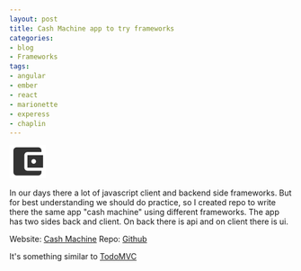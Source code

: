```yaml
---
layout: post
title: Cash Machine app to try frameworks
categories:
- blog
- Frameworks
tags:
- angular
- ember
- react
- marionette
- experess
- chaplin
---
```

<img class="aligncenter noborder" src="/uploads/posts/blog/cash-machine.gif" alt="" />

In our days there a lot of javascript client and backend side frameworks. But for best understanding we should do practice, so I created repo to write there the same app "cash machine" using different frameworks.
The app has two sides back and client. On back there is api and on client there is ui.

Website: [Cash Machine](http://butuzgol.github.io/cashmachine/)
Repo: [Github](https://github.com/ButuzGOL/cashmachine/)

It's something similar to [TodoMVC](https://github.com/tastejs/todomvc)
